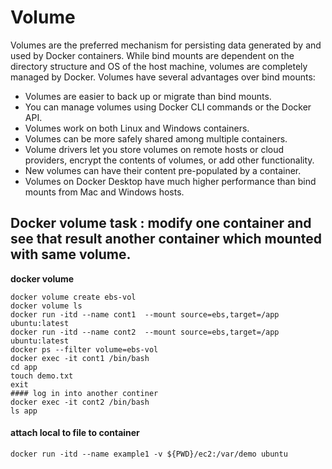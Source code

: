 # Volume 

Volumes are the preferred mechanism for persisting data generated by and used by Docker containers. While bind mounts are dependent on the directory structure and OS of the host machine, volumes are completely managed by Docker. Volumes have several advantages over bind mounts:

- Volumes are easier to back up or migrate than bind mounts.
- You can manage volumes using Docker CLI commands or the Docker API.
- Volumes work on both Linux and Windows containers.
- Volumes can be more safely shared among multiple containers.
- Volume drivers let you store volumes on remote hosts or cloud providers, encrypt the contents of volumes, or add other functionality.
- New volumes can have their content pre-populated by a container.
- Volumes on Docker Desktop have much higher performance than bind mounts from Mac and Windows hosts.


## Docker volume task : modify one container and see that result another container which mounted with same volume.


**docker volume**
```
docker volume create ebs-vol
docker volume ls
docker run -itd --name cont1  --mount source=ebs,target=/app ubuntu:latest
docker run -itd --name cont2  --mount source=ebs,target=/app ubuntu:latest
docker ps --filter volume=ebs-vol
docker exec -it cont1 /bin/bash
cd app
touch demo.txt
exit
#### log in into another continer
docker exec -it cont2 /bin/bash
ls app
````
#### attach local to file to container
````
docker run -itd --name example1 -v ${PWD}/ec2:/var/demo ubuntu
````
